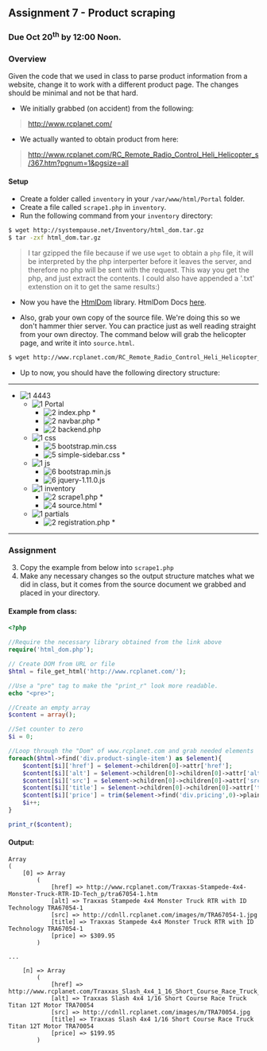 ## Assignment 7 - Product scraping

### Due Oct 20<sup>th</sup> by 12:00 Noon.


### Overview
Given the code that we used in class to parse product information from a website, change it to work with a different product page. The changes should be minimal and not be that hard. 

- We initially grabbed (on accident) from the following:

> http://www.rcplanet.com/

- We actually wanted to obtain product from here:

> http://www.rcplanet.com/RC_Remote_Radio_Control_Heli_Helicopter_s/367.htm?pgnum=1&pgsize=all

#### Setup

- Create a folder called `inventory` in your `/var/www/html/Portal` folder.
- Create a file called `scrape1.php` in `inventory`.
- Run the following command from your `inventory` directory:

```bash
$ wget http://systempause.net/Inventory/html_dom.tar.gz
$ tar -zxf html_dom.tar.gz
```

> I tar gzipped the file because if we use `wget` to obtain a `php` file, it will be interpreted by the php interperter before it leaves the server, and therefore no php will be sent with the request.  This way you get the php, and just extract the contents. I could also have appended a '.txt' extenstion on it to get the same results:)

- Now you have the [HtmlDom](http://simplehtmldom.sourceforge.net/) library. HtmlDom Docs [here](http://simplehtmldom.sourceforge.net/manual.htm).

- Also, grab your own copy of the source file. We're doing this so we don't hammer thier server. You can practice just as well reading straight from your own directoy. The command below will grab the helicopter page, and write it into `source.html`.

```bash
$ wget http://www.rcplanet.com/RC_Remote_Radio_Control_Heli_Helicopter_s/367.htm?pgnum=1&pgsize=all -O source.html
```

- Up to now, you should have the following directory structure:

-----
- ![1] 4443
	- ![1] Portal
	    - ![2] index.php *
	    - ![2] navbar.php *
	    - ![2] backend.php
	- ![1] css
	    - ![5] bootstrap.min.css
	    - ![5] simple-sidebar.css *
	- ![1] js
	    - ![6] bootstrap.min.js
	    - ![6] jquery-1.11.0.js
	- ![1] inventory
	    - ![2] scrape1.php *
	    - ![4] source.html *
	- ![1] partials
	    - ![2] registration.php *

-----

### Assignment

3. Copy the example from below into `scrape1.php`
4. Make any necessary changes so the output structure matches what we did in class, but it comes from the source document we grabbed and placed in your directory.  

#### Example from class:

```php
<?php

//Require the necessary library obtained from the link above
require('html_dom.php');

// Create DOM from URL or file
$html = file_get_html('http://www.rcplanet.com/');

//Use a "pre" tag to make the "print_r" look more readable.
echo "<pre>";

//Create an empty array
$content = array();

//Set counter to zero
$i = 0;

//Loop through the "Dom" of www.rcplanet.com and grab needed elements
foreach($html->find('div.product-single-item') as $element){
	$content[$i]['href'] = $element->children[0]->attr['href'];
	$content[$i]['alt'] = $element->children[0]->children[0]->attr['alt'];
	$content[$i]['src'] = $element->children[0]->children[0]->attr['src'];
	$content[$i]['title'] = $element->children[0]->children[0]->attr['title'];
	$content[$i]['price'] = trim($element->find('div.pricing',0)->plaintext);
	$i++;
}

print_r($content);
```

#### Output:

```
Array
(
    [0] => Array
        (
            [href] => http://www.rcplanet.com/Traxxas-Stampede-4x4-Monster-Truck-RTR-ID-Tech_p/tra67054-1.htm
            [alt] => Traxxas Stampede 4x4 Monster Truck RTR with ID Technology TRA67054-1
            [src] => http://cdnll.rcplanet.com/images/m/TRA67054-1.jpg
            [title] => Traxxas Stampede 4x4 Monster Truck RTR with ID Technology TRA67054-1
            [price] => $309.95
        )

...

    [n] => Array
        (
            [href] => http://www.rcplanet.com/Traxxas_Slash_4x4_1_16_Short_Course_Race_Truck_Tit_p/tra70054.htm
            [alt] => Traxxas Slash 4x4 1/16 Short Course Race Truck Titan 12T Motor TRA70054
            [src] => http://cdnll.rcplanet.com/images/m/TRA70054.jpg
            [title] => Traxxas Slash 4x4 1/16 Short Course Race Truck Titan 12T Motor TRA70054
            [price] => $199.95
        )
```




[1]: https://cdn1.iconfinder.com/data/icons/stilllife/24x24/filesystems/gnome-fs-directory.png
[2]: http://png-2.findicons.com/files/icons/2360/spirit20/20/file_php.png
[3]: http://www.lecollagiste.com/collanews/themes/lilina/web/media/folder.gif
[4]: http://rs.tudelft.nl/~rlindenbergh/publications/html.gif
[5]: https://cdn4.iconfinder.com/data/icons/spirit20/file-css.png
[6]: https://cdn4.iconfinder.com/data/icons/spirit20/file-js.png

